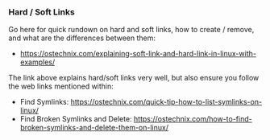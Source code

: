 ### Hard / Soft Links

Go here for quick rundown on hard and soft links, how to create / remove, and what are the differences between them:
- https://ostechnix.com/explaining-soft-link-and-hard-link-in-linux-with-examples/

The link above explains hard/soft links very well, but also ensure you follow the web links mentioned within:
- Find Symlinks: https://ostechnix.com/quick-tip-how-to-list-symlinks-on-linux/
- Find Broken Symlinks and Delete: https://ostechnix.com/how-to-find-broken-symlinks-and-delete-them-on-linux/
